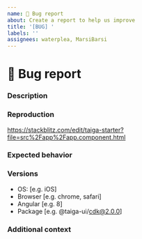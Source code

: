 ```yaml
---
name: 🐞 Bug report
about: Create a report to help us improve
title: '[BUG] '
labels: ''
assignees: waterplea, MarsiBarsi
---
```


# 🐞 Bug report

### Description

<!-- A clear and concise description of what the bug is -->

### Reproduction

<!-- Steps to reproduce or, preferably, a demo on StackBlitz or similar service -->
<!-- You can use our StackBlitz starter: -->

https://stackblitz.com/edit/taiga-starter?file=src%2Fapp%2Fapp.component.html

### Expected behavior

<!-- A clear and concise description of what you expected to happen -->

### Versions

-   OS: [e.g. iOS]
-   Browser [e.g. chrome, safari]
-   Angular [e.g. 8]
-   Package [e.g. @taiga-ui/cdk@2.0.0]

### Additional context

<!-- Add any other context about the problem here -->
